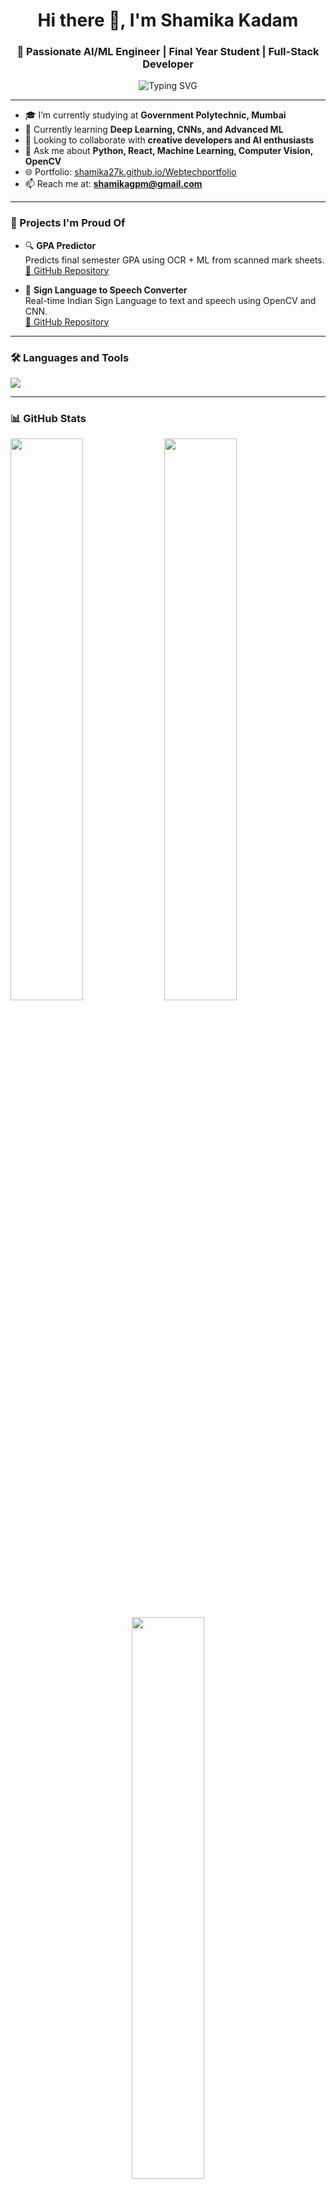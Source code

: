 <h1 align="center">Hi there 👋, I'm Shamika Kadam</h1>
<h3 align="center">🚀 Passionate AI/ML Engineer | Final Year Student | Full-Stack Developer</h3>

<p align="center">
  <img src="https://readme-typing-svg.demolab.com?font=Fira+Code&duration=2000&pause=1000&center=true&vCenter=true&width=500&lines=Learning+Deep+Learning+%26+ML;Building+real-world+AI+projects;Turning+ideas+into+impact!+🚀" alt="Typing SVG" />
</p>

---

- 🎓 I’m currently studying at **Government Polytechnic, Mumbai**
- 🌱 Currently learning **Deep Learning, CNNs, and Advanced ML**
- 👯 Looking to collaborate with **creative developers and AI enthusiasts**
- 💬 Ask me about **Python, React, Machine Learning, Computer Vision, OpenCV**
- 🌐 Portfolio: [shamika27k.github.io/Webtechportfolio](https://shamika27k.github.io/Webtechportfolio/index.html)
- 📫 Reach me at: **shamikagpm@gmail.com**

---

### 💼 Projects I'm Proud Of

- 🔍 **GPA Predictor**  
  Predicts final semester GPA using OCR + ML from scanned mark sheets.  
  [🔗 GitHub Repository](https://github.com/shamika27k)

- 🤟 **Sign Language to Speech Converter**  
  Real-time Indian Sign Language to text and speech using OpenCV and CNN.  
  [🔗 GitHub Repository](https://github.com/shamika27k)

---

### 🛠️ Languages and Tools

<p align="left">
  <img src="https://skillicons.dev/icons?i=python,tensorflow,opencv,react,nodejs,mongodb,mysql,postgres,html,css,js,bootstrap,androidstudio,vscode,github" />
</p>

---

### 📊 GitHub Stats

<p align="left">
  <img src="https://github-readme-stats.vercel.app/api?username=shamika27k&show_icons=true&theme=github_dark&hide=prs" width="48%" />
  <img src="https://github-readme-streak-stats.herokuapp.com/?user=shamika27k&theme=github-dark" width="48%" />
</p>

<p align="center">
  <img src="https://github-readme-stats.vercel.app/api/top-langs/?username=shamika27k&layout=compact&theme=github_dark" width="48%" />
</p>

---

### 🌐 Connect With Me

<p align="left">
  <a href="https://www.linkedin.com/in/shamika-kadam/" target="_blank">
    <img src="https://img.shields.io/badge/LinkedIn-%230077B5.svg?style=for-the-badge&logo=linkedin&logoColor=white" alt="LinkedIn" />
  </a>
  <a href="mailto:shamikagpm@gmail.com">
    <img src="https://img.shields.io/badge/Gmail-D14836?style=for-the-badge&logo=gmail&logoColor=white" alt="Email" />
  </a>
</p>

---

<h3 align="center">💡 Let’s build something amazing together! 🚀</h3>
